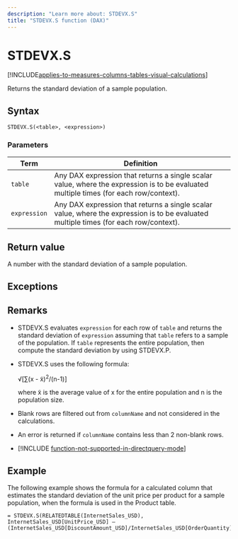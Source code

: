 ```yaml
---
description: "Learn more about: STDEVX.S"
title: "STDEVX.S function (DAX)"
---
```

# STDEVX.S

[!INCLUDE[applies-to-measures-columns-tables-visual-calculations](includes/applies-to-measures-columns-tables-visual-calculations.md)]

Returns the standard deviation of a sample population.

## Syntax

```dax
STDEVX.S(<table>, <expression>)
```

### Parameters

|Term|Definition|
|--------|--------------|
|`table`  | Any DAX expression that returns a single scalar value, where the expression is to be evaluated multiple times (for each row/context).  |
|`expression`   | Any DAX expression that returns a single scalar value, where the expression is to be evaluated multiple times (for each row/context).   |

## Return value

A number with the standard deviation of a sample population.

## Exceptions

## Remarks

- STDEVX.S evaluates `expression` for each row of `table` and returns the standard deviation of `expression` assuming that `table` refers to a sample of the population. If `table` represents the entire population, then compute the standard deviation by using STDEVX.P.

- STDEVX.S uses the following formula:

    √[∑(x - x̃)<sup>2</sup>/(n-1)]

    where x̃ is the average value of x for the entire population and n is the population size.

- Blank rows are filtered out from `columnName` and not considered in the calculations.

- An error is returned if `columnName` contains less than 2 non-blank rows.

- [!INCLUDE [function-not-supported-in-directquery-mode](includes/function-not-supported-in-directquery-mode.md)]

## Example

The following example shows the formula for a calculated column that estimates the standard deviation of the unit price per product for a sample population, when the formula is used in the Product table.

```dax
= STDEVX.S(RELATEDTABLE(InternetSales_USD), InternetSales_USD[UnitPrice_USD] – (InternetSales_USD[DiscountAmount_USD]/InternetSales_USD[OrderQuantity]))
```
